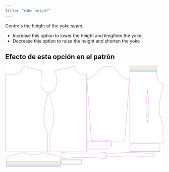 ```yaml
---
title: "Yoke height"
---
```


Controls the height of the yoke seam.

- Increase this option to lower the height and lengthen the yoke
- Decrease this option to raise the height and shorten the yoke

## Efecto de esta opción en el patrón

![This image shows the effect of this option by superimposing several variants that have a different value for this option](simon_yokeheight_sample.svg "Effect of this option on the pattern")
